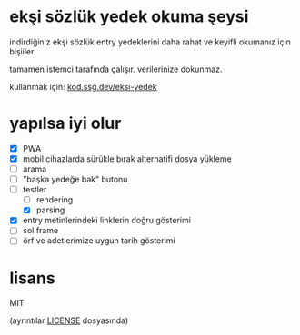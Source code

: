 # ekşi sözlük yedek okuma şeysi

indirdiğiniz ekşi sözlük entry yedeklerini daha rahat ve keyifli okumanız için bişiiler.

tamamen istemci tarafında çalışır. verilerinize dokunmaz.

kullanmak için: [kod.ssg.dev/eksi-yedek](https://kod.ssg.dev/eksi-yedek)

# yapılsa iyi olur

- [X] PWA
- [X] mobil cihazlarda sürükle bırak alternatifi dosya yükleme
- [ ] arama
- [ ] "başka yedeğe bak" butonu
- [ ] testler
  - [ ] rendering
  - [X] parsing
- [X] entry metinlerindeki linklerin doğru gösterimi
- [ ] sol frame
- [ ] örf ve adetlerimize uygun tarih gösterimi 

# lisans

MIT 

(ayrıntılar [LICENSE](LICENSE) dosyasında)

